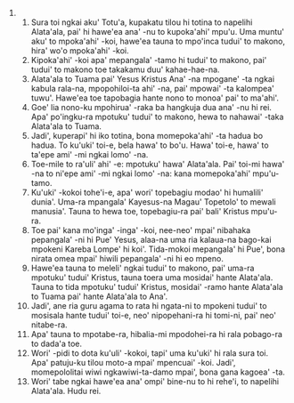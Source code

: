 <ol>
  <li>
    <ol>
      <li>Sura toi ngkai aku' Totu'a, kupakatu tilou hi totina to napelihi Alata'ala, pai' hi hawe'ea ana' -nu to kupoka'ahi' mpu'u. Uma muntu' aku' to mpoka'ahi' -koi, hawe'ea tauna to mpo'inca tudui' to makono, hira' wo'o mpoka'ahi' -koi.</li>
      <li>Kipoka'ahi' -koi apa' mepangala' -tamo hi tudui' to makono, pai' tudui' to makono toe takakamu duu' kahae-hae-na.</li>
      <li>Alata'ala to Tuama pai' Yesus Kristus Ana' -na mpogane' -ta ngkai kabula rala-na, mpopohiloi-ta ahi' -na, pai' mpowai' -ta kalompea' tuwu'. Hawe'ea toe tapobagia hante nono to monoa' pai' to ma'ahi'.</li>
      <li>Goe' lia nono-ku mpohirua' -raka ba hangkuja dua ana' -nu hi rei. Apa' po'ingku-ra mpotuku' tudui' to makono, hewa to nahawai' -taka Alata'ala to Tuama.</li>
      <li>Jadi', kuperapi' hi iko totina, bona momepoka'ahi' -ta hadua bo hadua. To ku'uki' toi-e, bela hawa' to bo'u. Hawa' toi-e, hawa' to ta'epe ami' -mi ngkai lomo' -na.</li>
      <li>Toe-mile to ra'uli' ahi' -e: mpotuku' hawa' Alata'ala. Pai' toi-mi hawa' -na to ni'epe ami' -mi ngkai lomo' -na: kana momepoka'ahi' mpu'u-tamo.</li>
      <li>Ku'uki' -kokoi tohe'i-e, apa' wori' topebagiu modao' hi humalili' dunia'. Uma-ra mpangala' Kayesus-na Magau' Topetolo' to mewali manusia'. Tauna to hewa toe, topebagiu-ra pai' bali' Kristus mpu'u-ra.</li>
      <li>Toe pai' kana mo'inga' -inga' -koi, nee-neo' mpai' nibahaka pepangala' -ni hi Pue' Yesus, alaa-na uma ria kalaua-na bago-kai mpokeni Kareba Lompe' hi koi'. Tida-mokoi mepangala' hi Pue', bona nirata omea mpai' hiwili pepangala' -ni hi eo mpeno.</li>
      <li>Hawe'ea tauna to meleli' ngkai tudui' to makono, pai' uma-ra mpotuku' tudui' Kristus, tauna toera uma mosidai' hante Alata'ala. Tauna to tida mpotuku' tudui' Kristus, mosidai' -ramo hante Alata'ala to Tuama pai' hante Alata'ala to Ana'.</li>
      <li>Jadi', ane ria guru agama to rata hi ngata-ni to mpokeni tudui' to mosisala hante tudui' toi-e, neo' nipopehani-ra hi tomi-ni, pai' neo' nitabe-ra.</li>
      <li>Apa' tauna to mpotabe-ra, hibalia-mi mpodohei-ra hi rala pobago-ra to dada'a toe.</li>
      <li>Wori' -pidi to dota ku'uli' -kokoi, tapi' uma ku'uki' hi rala sura toi. Apa' patuju-ku tilou moto-a mpai' mpencuai' -koi. Jadi', momepololitai wiwi ngkawiwi-ta-damo mpai', bona gana kagoea' -ta.</li>
      <li>Wori' tabe ngkai hawe'ea ana' ompi' bine-nu to hi rehe'i, to napelihi Alata'ala. Hudu rei.</li>
    </ol>
  </li>
</ol>